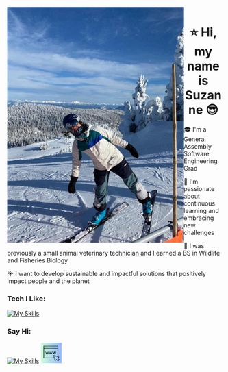<img src="./me.jpg" height=550px align="left">
<h1 align='center'> ⭐️ Hi, my name is Suzanne 😎 </h1>


<p>
  🎓 I'm a General Assembly Software Engineering Grad 
 
  🌱 I'm passionate about continuous learning and embracing new challenges
  
  🐶 I was previously a small animal veterinary technician and I earned a BS in Wildlife and Fisheries Biology
  
  ☀️ I want to develop sustainable and impactful solutions that positively impact people and the planet
  
</p>
<h3>Tech I Like: </h3>

[![My Skills](https://skillicons.dev/icons?i=js,mongodb,express,react,nodejs,py,django,postgres,docker,html,css,vite,vscode,aws&perline=7)](https://skillicons.dev)
<h3>Say Hi:</h3>
 <a href="https://www.linkedin.com/in/suzanne-trammel/" target="_blank">
   
  [![My Skills](https://skillicons.dev/icons?i=linkedin)](https://www.linkedin.com/in/suzanne-trammel/) 
 </a>
 <a href="https://suzanne-trammel-portfolio.netlify.app/" target="_blank"> 
   <img src="./myicon.png" height="48">
 </a>
<!-- [![Suzanne's GitHub stats](https://github-readme-stats.vercel.app/api?username=strammel33&theme=gotham)](https://github.com/strammel33/github-readme-stats) -->
